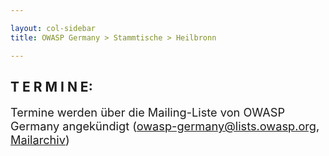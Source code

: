 ```yaml
---

layout: col-sidebar
title: OWASP Germany > Stammtische > Heilbronn

---
```


## **T E R M I N E:**

<span style="font-size:130%;">Termine werden über die Mailing-Liste von OWASP Germany angekündigt
([owasp-germany@lists.owasp.org](https://lists.owasp.org/mailman/listinfo/owasp-germany),
[Mailarchiv](https://lists.owasp.org/pipermail/owasp-germany))</span>




